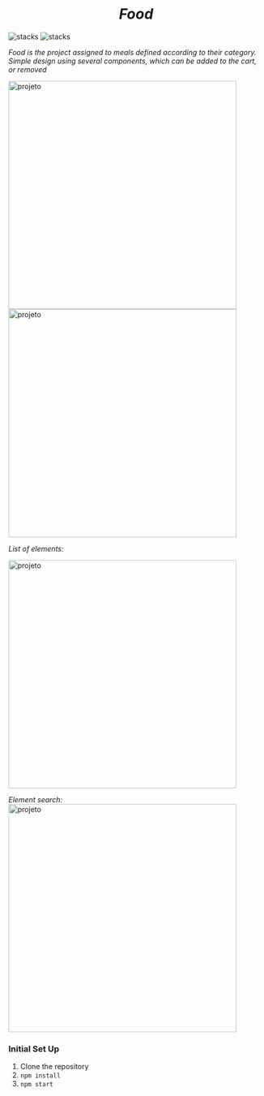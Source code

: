 <i><h1 align="center"> Food </h1></i>

![stacks](https://img.shields.io/badge/Angular-10.2.0-critical)   ![stacks](https://img.shields.io/badge/TypeScript-4.0.3-blue)

*Food is the project assigned to meals defined according to their category. Simple design using several components, which can be added to the cart, or removed*

<img height="450" align="center" src="https://imgur.com/wbJ6Z0D.jpeg" alt="projeto"/> 


<img height="450" align="center" src="https://imgur.com/lx3II8O.jpeg" alt="projeto"/> 

*List of elements:*



<img height="450" align="center" src="https://imgur.com/Ft0tVzD.jpeg" alt="projeto"/> 



*Element search:*
<img height="450" align="center" src="https://imgur.com/ssq03Qm.jpeg" alt="projeto"/>


### Initial Set Up
1. Clone the repository
2. `npm install`
3. `npm start`